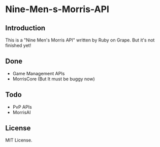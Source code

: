 # Nine-Men-s-Morris-API
## Introduction
This is a "Nine Men's Morris API" written by Ruby on Grape.
But it's not finished yet!
## Done
- Game Management APIs
- MorrisCore (But It must be buggy now)

## Todo
- PvP APIs
- MorrisAI

## License
MIT License.
